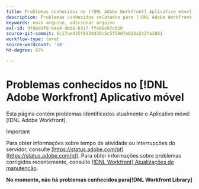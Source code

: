 ```yaml
---
title: Problemas conhecidos no [!DNL Adobe Workfront] Aplicativo móvel
description: Problemas conhecidos relatados para [!DNL Adobe Workfront] Aplicativo móvel
keywords: novo arquivo, adicionar arquivo
exl-id: 9f48d0f8-b4e8-4bd8-b317-ff406e97cb1b
source-git-commit: 6c17aed35f0124d39c5c5f5807e02ba242fa2801
workflow-type: tm+mt
source-wordcount: '58'
ht-degree: 87%

---
```


# Problemas conhecidos no [!DNL Adobe Workfront] Aplicativo móvel

Esta página contém problemas identificados atualmente o Aplicativo móvel [!DNL Adobe Workfront].

>[!IMPORTANT]
>
>Para obter informações sobre tempo de atividade ou interrupções do servidor, consulte [https://status.adobe.com/pt](https://status.adobe.com/pt). Para obter informações sobre problemas corrigidos recentemente, consulte [[!DNL Workfront] Atualizações de manutenção](../maintenance/current-updates.md).

**No momento, não há problemas conhecidos para[!DNL Workfront Library]**

<!--

## Current Issues

|Issue  |Last Modified   | 
|---|---|
|Issue text  | YYYY/MM/DD  | 

-->
